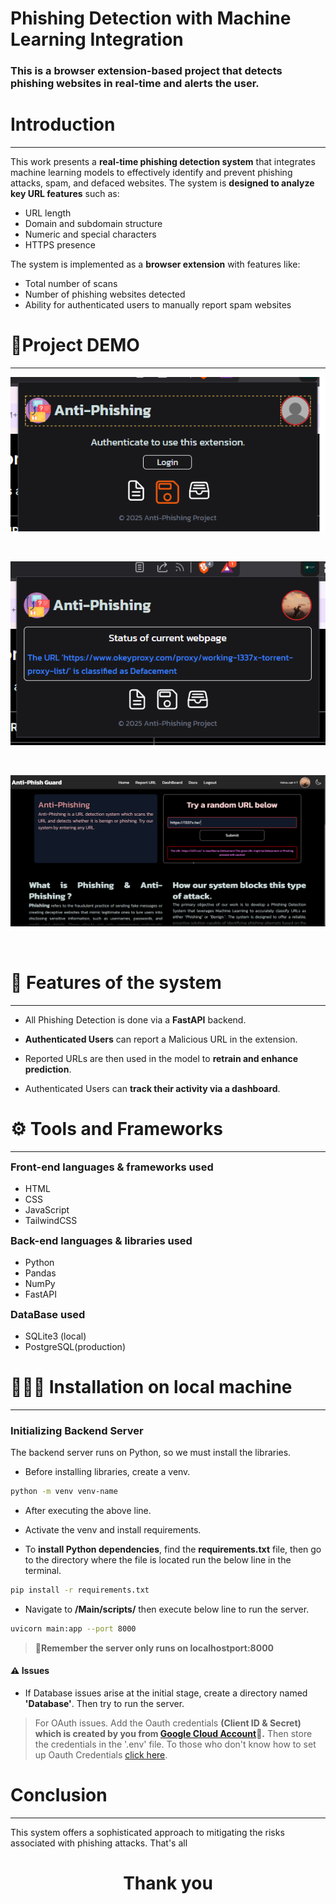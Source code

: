 # Phishing Detection with Machine Learning Integration

### This is a browser extension-based project that detects phishing websites in real-time and alerts the user.

# Introduction

---

This work presents a **real-time phishing detection system** that integrates machine learning models to effectively identify and prevent phishing attacks, spam, and defaced websites. The system is **designed to analyze key URL features** such as:

- URL length
- Domain and subdomain structure
- Numeric and special characters
- HTTPS presence

The system is implemented as a **browser extension** with features like:

- Total number of scans
- Number of phishing websites detected
- Ability for authenticated users to manually report spam websites

# 📼Project DEMO

---

![ScreenShot-1](Presentation/Screenshot_2.png)

<br/>

![ScreenShot-2](Presentation/Screenshot_1.png)

<br/>

![ScreenShot-3](Presentation/Screenshot_3.png)

<br/>

# 💫 Features of the system

---

- All Phishing Detection is done via a **FastAPI** backend.

- **Authenticated Users** can report a Malicious URL in the extension.

- Reported URLs are then used in the model to **retrain and enhance prediction**.

- Authenticated Users can **track their activity via a dashboard**.

# ⚙️ Tools and Frameworks

---

<h3  style="margin-top: 0;margin-bottom: 1rem;">Front-end languages & frameworks used</h3>

- HTML
- CSS
- JavaScript
- TailwindCSS

<h3  style="margin-top: 0;margin-bottom: 1rem;">Back-end languages & libraries used</h3>

- Python
- Pandas
- NumPy
- FastAPI

<h3 style="margin-top: 0;margin-bottom: 1rem;">DataBase used</h3>

- SQLite3 (local)
- PostgreSQL(production)
</div>

# 🧑🏻‍💻 Installation on local machine

---

### Initializing Backend Server

The backend server runs on Python, so we must install the libraries.

- Before installing libraries, create a venv.

```bash
python -m venv venv-name
```

- After executing the above line.

- Activate the venv and install requirements.

- To **install Python dependencies**, find the **requirements.txt** file, then go to the directory where the file is located run the below line in the terminal.

```bash
pip install -r requirements.txt
```

- Navigate to **/Main/scripts/** then execute below line to run the server.

```bash
uvicorn main:app --port 8000
```

> 📌**Remember the server only runs on localhostport:8000**

#### ⚠️ Issues

- If Database issues arise at the initial stage, create a directory named **'Database'**. Then try to run the server.

> For OAuth issues. Add the Oauth credentials **(Client ID & Secret) which is created by you from [Google Cloud Account](https://console.cloud.google.com/)🙂.** Then store the credentials in the '.env' file. To those who don't know how to set up Oauth Credentials [click here](https://youtu.be/TjMhPr59qn4?si=fF22b_77npApIcur).
> <br/>

# Conclusion

---

This system offers a sophisticated approach to mitigating the risks associated with phishing attacks. That's all

<h1 style="text-align:center;">Thank you</h1>
